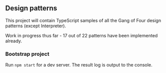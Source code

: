## Design patterns

This project will contain TypeScript samples of all the Gang of Four design patterns (except Interpreter).

Work in progress thus far - 17 out of 22 patterns have been implemented already.

### Bootstrap project

Run `npm start` for a dev server. The result log is output to the console.
